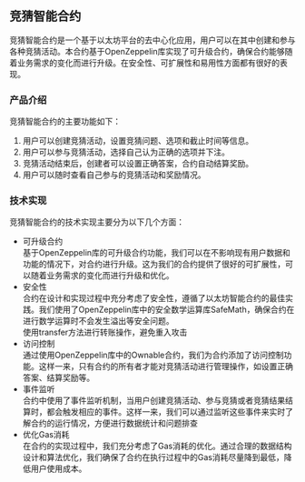## 竞猜智能合约
竞猜智能合约是一个基于以太坊平台的去中心化应用，用户可以在其中创建和参与各种竞猜活动。本合约基于OpenZeppelin库实现了可升级合约，确保合约能够随着业务需求的变化而进行升级。在安全性、可扩展性和易用性方面都有很好的表现。

### 产品介绍
竞猜智能合约的主要功能如下：
1. 用户可以创建竞猜活动，设置竞猜问题、选项和截止时间等信息。
2. 用户可以参与竞猜活动，选择自己认为正确的选项并下注。
3. 竞猜活动结束后，创建者可以设置正确答案，合约自动结算奖励。
4. 用户可以随时查看自己参与的竞猜活动和奖励情况。

### 技术实现
竞猜智能合约的技术实现主要分为以下几个方面：
- 可升级合约    
基于OpenZeppelin库的可升级合约功能，我们可以在不影响现有用户数据和功能的情况下，对合约进行升级。这为我们的合约提供了很好的可扩展性，可以随着业务需求的变化而进行升级和优化。
- 安全性    
合约在设计和实现过程中充分考虑了安全性，遵循了以太坊智能合约的最佳实践。我们使用了OpenZeppelin库中的安全数学运算库SafeMath，确保合约在进行数学运算时不会发生溢出等安全问题。   
使用transfer方法进行转账操作，避免重入攻击
- 访问控制   
通过使用OpenZeppelin库中的Ownable合约，我们为合约添加了访问控制功能。这样一来，只有合约的所有者才能对竞猜活动进行管理操作，如设置正确答案、结算奖励等。
- 事件监听    
合约中使用了事件监听机制，当用户创建竞猜活动、参与竞猜或者竞猜结果结算时，都会触发相应的事件。这样一来，我们可以通过监听这些事件来实时了解合约的运行情况，方便进行数据统计和问题排查
- 优化Gas消耗    
在合约的实现过程中，我们充分考虑了Gas消耗的优化。通过合理的数据结构设计和算法优化，我们确保了合约在执行过程中的Gas消耗尽量降到最低，降低用户使用成本。

